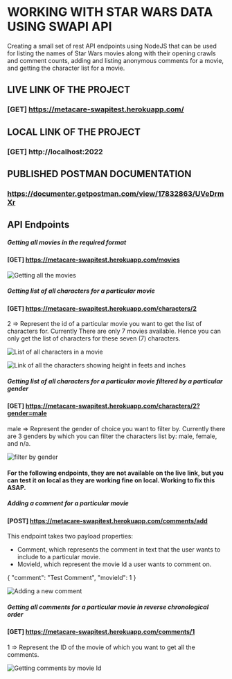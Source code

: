# WORKING WITH STAR WARS DATA USING SWAPI API

Creating a small set of rest API endpoints using NodeJS that can be used for listing the names of Star Wars movies along with their opening crawls and comment counts, adding and listing anonymous comments for a movie, and getting the character list for a movie.

## LIVE LINK OF THE PROJECT
### [GET] https://metacare-swapitest.herokuapp.com/

## LOCAL LINK OF THE PROJECT
### [GET] http://localhost:2022

## PUBLISHED POSTMAN DOCUMENTATION
### https://documenter.getpostman.com/view/17832863/UVeDrmXr

## API Endpoints

##### Getting all movies in the required format
#### [GET] https://metacare-swapitest.herokuapp.com/movies

![Getting all the movies](https://drive.google.com/uc?export=view&id=1dk-GKXYtBWHfsHLdZtzEJ-6IjPR6lSEQ)


##### Getting list of all characters for a particular movie
#### [GET] https://metacare-swapitest.herokuapp.com/characters/2

2 => Represent the id of a particular movie you want to get the list of characters for.
Currently There are only 7 movies available. Hence you can only get the list of characters for these seven (7) characters. 

![List of all characters in a movie](https://drive.google.com/uc?export=view&id=1WGAiUpxRcT32vyl5DwESl_C0eg-258fa)

![Link of all the characters showing height in feets and inches](https://drive.google.com/uc?export=view&id=1IhCuOa2xJut9UC9bXm0KKaT2CQb1BiHl)

##### Getting list of all characters for a particular movie filtered by a particular gender
#### [GET] https://metacare-swapitest.herokuapp.com/characters/2?gender=male

male => Represent the gender of choice you want to filter by.
Currently there are 3 genders by which you can filter the characters list by: male, female, and n/a.

![filter by gender](https://drive.google.com/uc?export=view&id=1roWpmpxlDbJFdbiPR7uDAHc-4jrGyPnd)

#### For the following endpoints, they are not available on the live link, but you can test it on local as they are working fine on local. Working to fix this ASAP.

##### Adding a comment for a particular movie
#### [POST] https://metacare-swapitest.herokuapp.com/comments/add

This endpoint takes two payload properties: 
- Comment, which represents the comment in text that the user wants to include to a particular movie.
- MovieId, which represent the movie Id a user wants to comment on.

{
    "comment": "Test Comment",
    "movieId": 1
}

![Adding a new comment](https://drive.google.com/uc?export=view&id=1YcG7kSMlSrVE3b-1_ao6KmWEWEF-yk4M)

##### Getting all comments for a particular movie in reverse chronological order
#### [GET] https://metacare-swapitest.herokuapp.com/comments/1

1 => Represent the ID of the movie of which you want to get all the comments.

![Getting comments by movie Id](https://drive.google.com/uc?export=view&id=1B1Ng3PqDzK1qs46Hm8ZqjWFEThN17yAz)